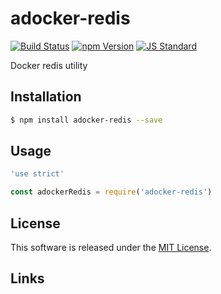 adocker-redis
==========

<!---
This file is generated by ape-tmpl. Do not update manually.
--->

<!-- Badge Start -->
<a name="badges"></a>

[![Build Status][bd_travis_shield_url]][bd_travis_url]
[![npm Version][bd_npm_shield_url]][bd_npm_url]
[![JS Standard][bd_standard_shield_url]][bd_standard_url]

[bd_repo_url]: https://github.com/a-labo/adocker-redis
[bd_travis_url]: http://travis-ci.org/a-labo/adocker-redis
[bd_travis_shield_url]: http://img.shields.io/travis/a-labo/adocker-redis.svg?style=flat
[bd_travis_com_url]: http://travis-ci.com/a-labo/adocker-redis
[bd_travis_com_shield_url]: https://api.travis-ci.com/a-labo/adocker-redis.svg?token=
[bd_license_url]: https://github.com/a-labo/adocker-redis/blob/master/LICENSE
[bd_codeclimate_url]: http://codeclimate.com/github/a-labo/adocker-redis
[bd_codeclimate_shield_url]: http://img.shields.io/codeclimate/github/a-labo/adocker-redis.svg?style=flat
[bd_codeclimate_coverage_shield_url]: http://img.shields.io/codeclimate/coverage/github/a-labo/adocker-redis.svg?style=flat
[bd_gemnasium_url]: https://gemnasium.com/a-labo/adocker-redis
[bd_gemnasium_shield_url]: https://gemnasium.com/a-labo/adocker-redis.svg
[bd_npm_url]: http://www.npmjs.org/package/adocker-redis
[bd_npm_shield_url]: http://img.shields.io/npm/v/adocker-redis.svg?style=flat
[bd_standard_url]: http://standardjs.com/
[bd_standard_shield_url]: https://img.shields.io/badge/code%20style-standard-brightgreen.svg

<!-- Badge End -->


<!-- Description Start -->
<a name="description"></a>

Docker redis utility

<!-- Description End -->


<!-- Overview Start -->
<a name="overview"></a>



<!-- Overview End -->


<!-- Sections Start -->
<a name="sections"></a>

<!-- Section from "doc/guides/01.Installation.md.hbs" Start -->

<a name="section-doc-guides-01-installation-md"></a>

Installation
-----

```bash
$ npm install adocker-redis --save
```


<!-- Section from "doc/guides/01.Installation.md.hbs" End -->

<!-- Section from "doc/guides/02.Usage.md.hbs" Start -->

<a name="section-doc-guides-02-usage-md"></a>

Usage
---------

```javascript
'use strict'

const adockerRedis = require('adocker-redis')

```


<!-- Section from "doc/guides/02.Usage.md.hbs" End -->


<!-- Sections Start -->


<!-- LICENSE Start -->
<a name="license"></a>

License
-------
This software is released under the [MIT License](https://github.com/a-labo/adocker-redis/blob/master/LICENSE).

<!-- LICENSE End -->


<!-- Links Start -->
<a name="links"></a>

Links
------



<!-- Links End -->
